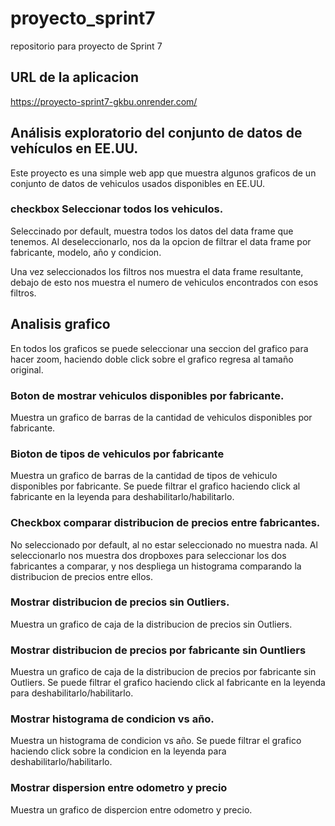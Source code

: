 # proyecto_sprint7
repositorio para proyecto de Sprint 7

## URL de la aplicacion
https://proyecto-sprint7-gkbu.onrender.com/

## Análisis exploratorio del conjunto de datos de vehículos en EE.UU.

Este proyecto es una simple web app que muestra algunos graficos de un conjunto de datos de vehiculos usados disponibles en EE.UU.

### checkbox Seleccionar todos los vehiculos.
Seleccinado por default, muestra todos los datos del data frame que tenemos.
Al deseleccionarlo, nos da la opcion de filtrar el data frame por fabricante, modelo, año y condicion.

Una vez seleccionados los filtros nos muestra el data frame resultante, debajo de esto nos muestra el numero de vehiculos encontrados con esos filtros.

## Analisis grafico

En todos los graficos se puede seleccionar una seccion del grafico para hacer zoom, haciendo doble click sobre el grafico regresa al tama­ño original.

### Boton de mostrar vehiculos disponibles por fabricante.  
Muestra un grafico de barras de la cantidad de vehiculos disponibles por fabricante.

### Bioton de tipos de vehiculos por fabricante
Muestra un grafico de barras de la cantidad de tipos de vehiculo disponibles por fabricante.
Se puede filtrar el grafico haciendo click al fabricante en la leyenda para deshabilitarlo/habilitarlo.

### Checkbox comparar distribucion de precios entre fabricantes.
No seleccionado por default, al no estar seleccionado no muestra nada.
Al seleccionarlo nos muestra dos dropboxes para seleccionar los dos fabricantes a comparar, y nos despliega un histograma comparando la distribucion de precios entre ellos.

### Mostrar distribucion de precios sin Outliers.
Muestra un grafico de caja de la distribucion de precios sin Outliers.

### Mostrar distribucion de precios por fabricante sin Ountliers
Muestra un grafico de caja de la distribucion de precios por fabricante sin Outliers.
Se puede filtrar el grafico haciendo click al fabricante en la leyenda para deshabilitarlo/habilitarlo.

### Mostrar histograma de condicion vs año.
Muestra un histograma de condicion vs año.
Se puede filtrar el grafico haciendo click sobre la condicion en la leyenda para deshabilitarlo/habilitarlo.

### Mostrar dispersion entre odometro y precio
Muestra un grafico de dispercion entre odometro y precio.


